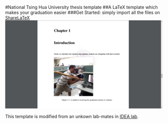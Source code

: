 #National Tsing Hua University thesis template
##A LaTeX template which makes your graduation easier
###Get Started: simply import all the files on [ShareLaTeX](https://www.sharelatex.com/)
![image](/screen_shot.png)

This template is modified from an unkown lab-mates in [IDEA lab](https://idea.cs.nthu.edu.tw/).

